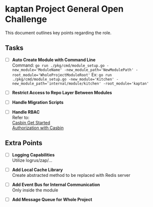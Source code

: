 # kaptan Project General Open Challenge

This document outlines key points regarding the role.

## Tasks

- [ ] **Auto Create Module with Command Line**  
  Command: `go run ./pkg/cmd/module_setup.go -new_module='ModuleName' -new_module_path='NewModulePath' -root_module='WholeProjectModuleRoot'`
  Ex: `go run ./pkg/cmd/module_setup.go -new_module='Kitchen' -new_module_path='internal/module/kitchen' -root_module='kaptan'`

- [ ] **Restrict Access to Repo Layer Between Modules**

- [ ] **Handle Migration Scripts**

- [ ] **Handle RBAC**  
  Refer to:  
  [Casbin Get Started](https://casbin.org/docs/get-started)  
  [Authorization with Casbin](https://klotzandrew.com/blog/authorization-with-casbin)

## Extra Points

- [ ] **Logging Capabilities**  
  Utilize logrus/zap/...

- [ ] **Add Local Cache Library**  
  Create abstracted method to be replaced with Redis server

- [ ] **Add Event Bus for Internal Communication**  
  Only inside the module

- [ ] **Add Message Queue for Whole Project**
